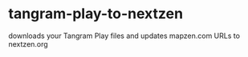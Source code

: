 # tangram-play-to-nextzen
downloads your Tangram Play files and updates mapzen.com URLs to nextzen.org
